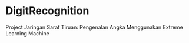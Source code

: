 # DigitRecognition
Project Jaringan Saraf Tiruan: Pengenalan Angka Menggunakan Extreme Learning Machine
